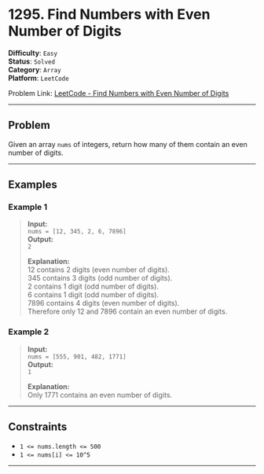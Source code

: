 # 1295. Find Numbers with Even Number of Digits

**Difficulty**: `Easy`  
**Status**: `Solved`  
**Category**: `Array`  
**Platform**: `LeetCode`

Problem Link: [LeetCode - Find Numbers with Even Number of Digits](https://leetcode.com/problems/find-numbers-with-even-number-of-digits/description/?envType=daily-question&envId=2025-04-30)

---

## Problem

Given an array `nums` of integers, return how many of them contain an even number of digits.

---

## Examples

### Example 1

> **Input:**  
> `nums = [12, 345, 2, 6, 7896]`  
> **Output:**  
> `2`
>
> **Explanation:**  
> 12 contains 2 digits (even number of digits).  
>  345 contains 3 digits (odd number of digits).  
>  2 contains 1 digit (odd number of digits).  
>  6 contains 1 digit (odd number of digits).  
>  7896 contains 4 digits (even number of digits).  
>  Therefore only 12 and 7896 contain an even number of digits.

### Example 2

> **Input:**  
> `nums = [555, 901, 482, 1771]`  
> **Output:**  
> `1`
>
> **Explanation:**  
> Only 1771 contains an even number of digits.

---

## Constraints

- `1 <= nums.length <= 500`
- `1 <= nums[i] <= 10^5`

---
